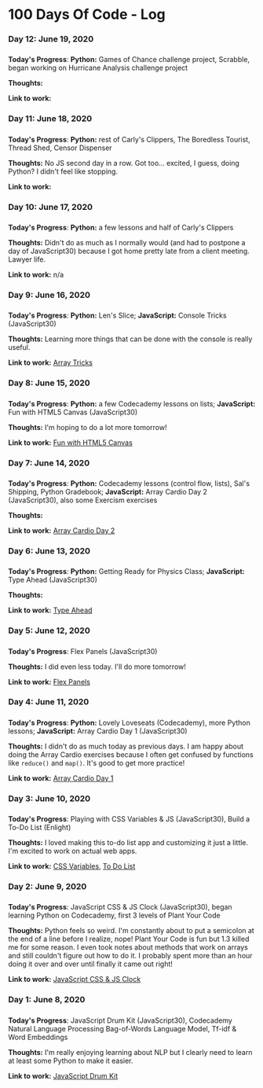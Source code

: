 # 100 Days Of Code - Log

### Day 12: June 19, 2020
##### 

**Today's Progress**: **Python:** Games of Chance challenge project, Scrabble, began working on Hurricane Analysis challenge project

**Thoughts:** 

**Link to work:** []()

### Day 11: June 18, 2020
##### 

**Today's Progress**: **Python:** rest of Carly's Clippers, The Boredless Tourist, Thread Shed, Censor Dispenser

**Thoughts:** No JS second day in a row. Got too... excited, I guess, doing Python? I didn't feel like stopping.

**Link to work:** []()

### Day 10: June 17, 2020
##### 
**Today's Progress**: **Python:** a few lessons and half of Carly's Clippers

**Thoughts:** Didn't do as much as I normally would (and had to postpone a day of JavaScript30) because I got home pretty late from a client meeting. Lawyer life.

**Link to work:** n/a

### Day 9: June 16, 2020
##### 

**Today's Progress**: **Python:** Len's Slice; **JavaScript:** Console Tricks (JavaScript30)

**Thoughts:** Learning more things that can be done with the console is really useful.

**Link to work:** [Array Tricks](https://github.com/erileff/JavaScript30/blob/master/09%20-%20Dev%20Tools%20Domination/index-START.html)

### Day 8: June 15, 2020
##### 

**Today's Progress**: **Python:** a few Codecademy lessons on lists; **JavaScript:** Fun with HTML5 Canvas (JavaScript30)

**Thoughts:** I'm hoping to do a lot more tomorrow!

**Link to work:** [Fun with HTML5 Canvas](https://github.com/erileff/JavaScript30/blob/master/08%20-%20Fun%20with%20HTML5%20Canvas/index-START.html)

### Day 7: June 14, 2020
##### 

**Today's Progress**: **Python:** Codecademy lessons (control flow, lists), Sal's Shipping, Python Gradebook; **JavaScript:** Array Cardio Day 2 (JavaScript30), also some Exercism exercises

**Thoughts:** 

**Link to work:** [Array Cardio Day 2](https://github.com/erileff/JavaScript30/blob/master/07%20-%20Array%20Cardio%20Day%202/index-START.html)

### Day 6: June 13, 2020
##### 

**Today's Progress**: **Python:** Getting Ready for Physics Class; **JavaScript:** Type Ahead (JavaScript30)

**Thoughts:** 

**Link to work:** [Type Ahead](https://github.com/erileff/JavaScript30/blob/master/06%20-%20Type%20Ahead/index-START.html)

### Day 5: June 12, 2020
##### 

**Today's Progress**: Flex Panels (JavaScript30)

**Thoughts:** I did even less today. I'll do more tomorrow!

**Link to work:** [Flex Panels](https://github.com/erileff/JavaScript30/blob/master/05%20-%20Flex%20Panel%20Gallery/index-START.html)

### Day 4: June 11, 2020
##### 

**Today's Progress**: **Python:** Lovely Loveseats (Codecademy), more Python lessons; **JavaScript:** Array Cardio Day 1 (JavaScript30)

**Thoughts:** I didn't do as much today as previous days. I am happy about doing the Array Cardio exercises because I often get confused by functions like `reduce()` and `map()`. It's good to get more practice!

**Link to work:** [Array Cardio Day 1](https://github.com/erileff/JavaScript30/blob/master/04%20-%20Array%20Cardio%20Day%201/index-START.html)

### Day 3: June 10, 2020
##### 

**Today's Progress**: Playing with CSS Variables & JS (JavaScript30), Build a To-Do List (Enlight)

**Thoughts:** I loved making this to-do list app and customizing it just a little. I'm excited to work on actual web apps.

**Link to work:** [CSS Variables](https://github.com/erileff/JavaScript30/blob/master/03%20-%20CSS%20Variables/index-START.html), [To Do List](https://github.com/erileff/Portfolio/tree/master/ToDo)

### Day 2: June 9, 2020
##### 

**Today's Progress**: JavaScript CSS & JS Clock (JavaScript30), began learning Python on Codecademy, first 3 levels of Plant Your Code 

**Thoughts:** Python feels so weird. I'm constantly about to put a semicolon at the end of a line before I realize, nope! Plant Your Code is fun but 1.3 killed me for some reason. I even took notes about methods that work on arrays and still couldn't figure out how to do it. I probably spent more than an hour doing it over and over until finally it came out right!

**Link to work:** [JavaScript CSS & JS Clock](https://github.com/erileff/JavaScript30/blob/master/02%20-%20JS%20and%20CSS%20Clock/index-START.html)

### Day 1: June 8, 2020
##### 

**Today's Progress**: JavaScript Drum Kit (JavaScript30), Codecademy Natural Language Processing Bag-of-Words Language Model, Tf-idf & Word Embeddings

**Thoughts:** I'm really enjoying learning about NLP but I clearly need to learn at least some Python to make it easier.

**Link to work:** [JavaScript Drum Kit](https://github.com/erileff/JavaScript30/tree/master/01%20-%20JavaScript%20Drum%20Kit)